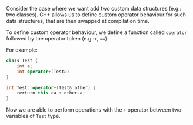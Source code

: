 Consider the case where we want add two custom data structures (e.g.: two classes). C++ allows us to define custom operator behaviour for such data structures, that are then swapped at compilation time.

To define custom operator behaviour, we define a function called ``operator`` followed by the operator token (e.g.:``+``, ``==``).

For example: 
```cpp
class Test {
	int a;
	int operator+(Test&)
}

int Test::operator+(Test& other) {
	rerturn this->a + other.a;
}
```
Now we are able to perform operations with the ``+`` operator between two variables of ``Test`` type.